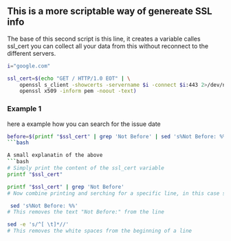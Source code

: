 ## This is a more scriptable way of genereate SSL info


The base of this second script is this line, it creates a variable calles ssl_cert you can collect all your data from this without reconnect to the different servers.

```bash
i="google.com"

ssl_cert=$(echo "GET / HTTP/1.0 EOT" | \
	openssl s_client -showcerts -servername $i -connect $i:443 2>/dev/null | \
	openssl x509 -inform pem -noout -text)
```


### Example 1 
here a example how you can search for the issue date

```bash
before=$(printf "$ssl_cert" | grep 'Not Before' | sed 's%Not Before: %%' |  sed -e 's/^[ \t]*//'  )
```bash

A small explanatin of the above
```bash
# Simply print the content of the ssl_cert variable
printf "$ssl_cert"
```
```bash
printf "$ssl_cert" | grep 'Not Before'
# Now combine printing and serching for a specific line, in this case search for the ling with the content "Not Before"
```

```bash
 sed 's%Not Before: %%'
# This removes the text "Not Before:" from the line
```

```bash
sed -e 's/^[ \t]*//'
# This removes the white spaces from the beginning of a line
```



